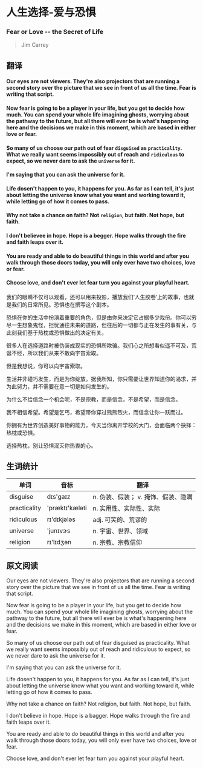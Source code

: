 # 人生选择-爱与恐惧
### Fear or Love -- the Secret of Life
>Jim Carrey

## 翻译
#### Our eyes are not viewers. They're also projectors that are running a second story over the picture that we see in front of us all the time. Fear is writing that script.

#### Now fear is going to be a player in your life, but you get to decide how much. You can spend your whole life imagining ghosts, worrying about the pathway to the future, but all there will ever be is what's happening here and the decisions we make in this moment, which are based in either love or fear.

#### So many of us choose our path out of fear `disguised` as `practicality`. What we really want seems impossibly out of reach and `ridiculous` to expect, so we never dare to ask the `universe` for it.

#### I'm saying that you can ask the universe for it.

#### Life dosen't happen to you, it happens for you. As far as I can tell, it's just about letting the universe know what you want and working toward it, while letting go of how it comes to pass.

#### Why not take a chance on faith? Not `religion`, but faith. Not hope, but faith.

#### I don't believee in hope. Hope is a begger. Hope walks through the fire and faith leaps over it.

#### You are ready and able to do beautiful things in this world and after you walk through those doors today, you will only ever have two choices, love or fear.

#### Choose love, and don't ever let fear turn you against your playful heart.


我们的眼睛不仅可以观看，还可以用来投影，播放我们‘人生胶卷’上的故事，也就是我们的日常所见。恐惧也在撰写这个剧本。

恐惧在你的生活中扮演着重要的角色，但是由你来决定它占据多少戏份。你可以穷尽一生想象鬼怪，担忧通往未来的道路，但往后的一切都与正在发生的事有关，与此刻我们基于热枕或恐惧做出的决定有关。

很多人在选择道路时被伪装成现实的恐惧所欺骗。我们心之所想看似遥不可及，荒诞不经，所以我们从来不敢向宇宙索取。

但是我想说，你可以向宇宙索取。

生活并非碰巧发生，而是为你绽放。据我所知，你只需要让世界知道你的渴求，并为此努力，并不需要在意一切是如何发生的。

为什么不给信念一个机会呢，不是宗教，而是信念，不是希望，而是信念。

我不相信希望。希望是乞丐，希望带你穿过熊熊烈火，而信念让你一跃而过。

你拥有为世界创造美好事物的能力，今天当你离开学校的大门，会面临两个抉择：热枕或恐惧。

选择热枕，别让恐惧泯灭你热衷的心。


## 生词统计
| 单词 | 音标 | 翻译 |
|-|-|-|
| disguise | dɪs'ɡaɪz | n. 伪装、假装； v. 掩饰、假装、隐瞒 |
| practicality | 'præktɪ'kæləti | n. 实用性、实际性、实际 |
| ridiculous | rɪ'dɪkjələs | adj. 可笑的、荒谬的 |
| universe | 'junɪvɝs | n. 宇宙、世界、领域 |
| religion | rɪ'lɪdʒən | n. 宗教、宗教信仰 |

## 原文阅读
Our eyes are not viewers. They're also projectors that are running a second story over the picture that we see in front of us all the time. Fear is writing that script.

Now fear is going to be a player in your life, but you get to decide how much. You can spend your whole life imagining ghosts, worrying about the pathway to the future, but all there will ever be is what's happening here and the decisions we make in this moment, which are based in either love or fear.

So many of us choose our path out of fear disguised as practicality. What we really want seems impossibly out of reach and ridiculous to expect, so we never dare to ask the universe for it.

I'm saying that you can ask the universe for it.

Life dosen't happen to you, it happens for you. As far as I can tell, it's just about letting the universe know what you want and working toward it, while letting go of how it comes to pass.

Why not take a chance on faith? Not religion, but faith. Not hope, but faith.

I don't believe in hope. Hope is a bagger. Hope walks through the fire and faith leaps over it.

You are ready and able to do beautiful things in this world and after you walk through those doors today, you will only ever have two choices, love or fear.

Choose love, and don't ever let fear turn you against your playful heart. 

<src-rtyAudio :src="'https://rtyresources2019.github.io/2019-January/Fear or Love.mp3'"></src-rtyAudio>